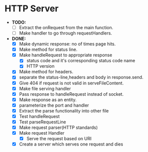 # HTTP Server

- **TODO:**
  - [ ] Extract the onRequest from the main function.
  - [ ] Make handler to go through requestHandlers.

- **DONE:**
  - [x] Make dynamic response: no of times page hits.
  - [x] Make method for status line.
  - [x] Make handleRequest to appropriate response
    - [x] status code and it's corresponding status code name
    - [x] HTTP version
  - [x] Make method for headers.
  - [x] separate the status-line,headers and body in response.send.
  - [x] Give 404 if request is not valid in serveFileContent.
  - [x] Make file serving handler
  - [x] Pass response to handleRequest instead of socket.
  - [x] Make response as an entity.
  - [x] parameterize the port and handler
  - [x] Extract the parse functionality into other file
  - [x] Test handleRequest
  - [x] Test parseRequestLine
  - [x] Make request parser(HTTP standards)
  - [x] Make request Handler
    - [x] Serve the request based on URI
  - [x] Create a server which serves one request and dies
